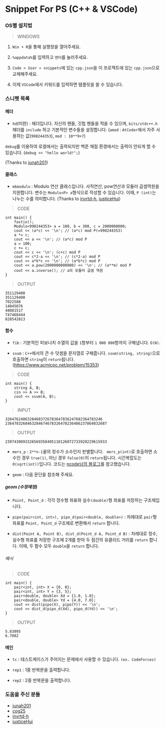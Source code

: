 # Snippet For PS (C++ & VSCode)

### OS별 설치법

> WINDOWS
1. ```Win + R```을 통해 실행창을 열어주세요.

2. ```%appdata%```를 입력하고 ```엔터```를 눌러주세요.

3. ```Code > User > snippets```에 있는 ```cpp.json```을 이 프로젝트에 있는 ```cpp.json```으로 교체해주세요.

4. 이제 ```VSCode```에서 키워드를 입력하면 템플릿을 쓸 수 있습니다.

### 스니펫 목록

#### 헤더

- ```hd```(미완) : 헤더입니다. 자신의 핸들, 깃헙 핸들을 적을 수 있으며, ```bits/stdc++.h``` 헤더를 ```include``` 하고 기본적인 변수들을 설정합니다.
(```amod``` : ```AtCoder```에서 자주 사용하는 값(```998244353```), ```mod : 10**9+7```)

```debug```를 이용하여 로컬에서는 출력되지만 백준 채점 환경에서는 출력이 안되게 할 수 있습니다. (```debug << "hello world!";```) 

(Thanks to [junah201](https://github.com/junah201))

#### 클래스

- ```mkmodulo``` : Modulo 연산 클래스입니다. 사칙연산, pow연산과 모듈러 곱셈역원을 지원합니다. 변수는 ```Modulo<P> a```형식으로 작성할 수 있습니다.
이때, ```P (int)```는 나누는 수를 의미합니다. (Thanks to [invrtd-h](https://github.com/invrtd-h), [justiceHui](https://github.com/justiceHui))
> CODE
```
int main() {
    fastio();
    Modulo<998244353> a = 100, b = 300, c = 2000000000; 
    cout << (a*c) << '\n'; // (a*c) mod P(=998244353)
    a *= c; 
    cout << a << '\n'; // (a*c) mod P
    a = 100;
    c += c;
    cout << c << '\n'; (c+c) mod P
    cout << c*2-a << '\n'; // (c*2-a) mod P
    cout << a*b*c << '\n'; // (a*b*c) mod P
    cout << a.pow(2000000000000) << '\n'; // (a**m) mod P
    cout << a.inverse(); // a의 모듈러 곱셈 역원
}
```
> OUTPUT
```
351129400
351129400
7022588
14045076
48081517
747468444
828542813
```

#### 함수

- ```fib``` : 기본적인 피보나치 수열의 값을 ```1```항부터 ```1 000 000```항까지 구해냅니다. ```O(N)```.

- ```ssum``` : ```C++```에서의 큰 수 덧셈을 문자열로 구해줍니다. ```ssum(string, string)```으로 호출하면 ```string```이 ```return```됩니다.
(https://www.acmicpc.net/problem/15353)

> CODE
```
int main() {
    string A, B;
    cin >> A >> B;
    cout << ssum(A, B);
}
```
> INPUT
```
32647624863284683726783647836247682364783246 2364783268463284674678326478236486237864832687
```
> OUTPUT
```
2397430893326569358405110126072733920229615933
```

- ```mers_p``` : ```2**n-1```꼴의 정수가 소수인지 판별합니다.  ``` mers_p(int)```로 호출하면 소수인 경우 ```true(1)```, 아닌 경우 ```false(0)```이 ```return```됩니다.
시간복잡도는 ```O(sqrt(int))```입니다. 코드는 [ncode님의 블로그](https://blog.naver.com/xtelite/50087283849)를 참고했습니다.

- ```geom``` : 다음 문단을 참조해 주세요.

##### geom (수정예정)

- ```Point, Point_d``` : 각각 정수형 좌표와 실수```(double)```형 좌표를 저장하는 구조체입니다.

- ```pipo(pair<int, int>), pipo_d(pair<double, double>)``` : 차례대로 ```pair```형 좌표를 ```Point, Point_d``` 구조체로 변환해서 ```return``` 합니다.

- ```dist(Point A, Point B), dist_d(Point_d A, Point_d B)``` : 차례대로 정수, 실수형 좌표를 저장한 구조체 2개를 받아 두 점간의 유클리드 거리를 ```return``` 합니다. 이때, 두 함수 모두 ```double```을 ```return``` 합니다.

###### 예시

> CODE
```
int main() {
    pair<int, int> X = {0, 0};
    pair<int, int> Y = {3, 5};
    pair<double, double> Xd = {1.0, 1.0};
    pair<double, double> Yd = {4.0, 7.0};
    cout << dist(pipo(X), pipo(Y)) << '\n';
    cout << dist_d(pipo_d(Xd), pipo_d(Yd)) << '\n';
}
```
> OUTPUT
```
5.83095
6.7082
```

#### 메인

- ```tc``` : 테스트케이스가 주어지는 문제에서 사용할 수 있습니다. ```(ex. CodeForces)```

- ```rep1``` : 1중 반복문을 출력합니다.

- ```rep2``` : 2중 반복문을 출력합니다.

### 도움을 주신 분들
- [junah201](https://github.com/junah201) 
- [cog25](https://github.com/cog25)
- [invrtd-h](https://github.com/invrtd-h)
- [justiceHui](https://github.com/justiceHui)
